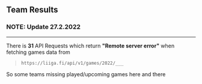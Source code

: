 ## Team Results


### NOTE: Update 27.2.2022
---
There is **31** API Requests which return **"Remote server error"** when fetching games data from
> 
> ``` 
> https://liiga.fi/api/v1/games/2022/___ 
> ```


So some teams missing played/upcoming games here and there

